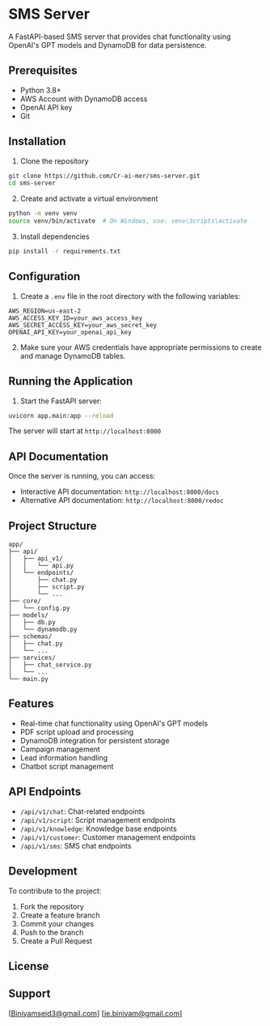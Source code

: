 
# SMS Server

A FastAPI-based SMS server that provides chat functionality using OpenAI's GPT models and DynamoDB for data persistence.

## Prerequisites

- Python 3.8+
- AWS Account with DynamoDB access
- OpenAI API key
- Git

## Installation

1. Clone the repository
```bash
git clone https://github.com/Cr-ai-mer/sms-server.git
cd sms-server
````

2. Create and activate a virtual environment

```bash
python -m venv venv
source venv/bin/activate  # On Windows, use: venv\Scripts\activate
```

3. Install dependencies

```bash
pip install -r requirements.txt
```

## Configuration

1. Create a `.env` file in the root directory with the following variables:

```env
AWS_REGION=us-east-2
AWS_ACCESS_KEY_ID=your_aws_access_key
AWS_SECRET_ACCESS_KEY=your_aws_secret_key
OPENAI_API_KEY=your_openai_api_key
```

2. Make sure your AWS credentials have appropriate permissions to create and manage DynamoDB tables.

## Running the Application

1. Start the FastAPI server:

```bash
uvicorn app.main:app --reload
```

The server will start at `http://localhost:8000`

## API Documentation

Once the server is running, you can access:

- Interactive API documentation: `http://localhost:8000/docs`
- Alternative API documentation: `http://localhost:8000/redoc`

## Project Structure

```
app/
├── api/
│   ├── api_v1/
│   │   └── api.py
│   └── endpoints/
│       ├── chat.py
│       ├── script.py
│       └── ...
├── core/
│   └── config.py
├── models/
│   ├── db.py
│   └── dynamodb.py
├── schemas/
│   ├── chat.py
│   └── ...
├── services/
│   ├── chat_service.py
│   └── ...
└── main.py
```

## Features

- Real-time chat functionality using OpenAI's GPT models
- PDF script upload and processing
- DynamoDB integration for persistent storage
- Campaign management
- Lead information handling
- Chatbot script management

## API Endpoints

- `/api/v1/chat`: Chat-related endpoints
- `/api/v1/script`: Script management endpoints
- `/api/v1/knowledge`: Knowledge base endpoints
- `/api/v1/customer`: Customer management endpoints
- `/api/v1/sms`: SMS chat endpoints

## Development

To contribute to the project:

1. Fork the repository
2. Create a feature branch
3. Commit your changes
4. Push to the branch
5. Create a Pull Request

## License

## Support

[Biniyamseid3@gmail.com] [je.biniyam@gmail.com]


